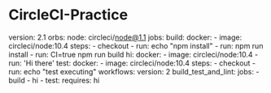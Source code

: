 # CircleCI-Practice


version: 2.1
orbs:
  node: circleci/node@1.1
jobs:
  build:
    docker:
      - image: circleci/node:10.4
    steps: 
      - checkout
      - run: echo "npm install"
      - run: npm run install
      - run: CI=true npm run build
  hi:
    docker:
      - image: circleci/node:10.4
      - run: 'Hi there'
  test:
    docker:
      - image: circleci/node:10.4
    steps: 
      - checkout 
      - run: echo "test executing"
workflows: 
  version: 2
  build_test_and_lint:
    jobs:
      - build
      - hi
      - test:
        requires: hi
      
 
     
